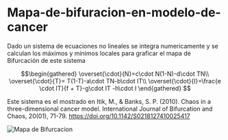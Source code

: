# Mapa-de-bifuracion-en-modelo-de-cancer
Dado un sistema de ecuaciones no lineales se integra numericamente y se calculan los máximos y mínimos locales para graficar el mapa de Bifurcación de este sistema
```math
\begin{gathered}
    \overset{\cdot}{N}=c\cdot N(1-N)-d\cdot TN\\
    \overset{\cdot}{T}= T(1-T)-a\cdot TN-b\cdot IT\\
    \overset{\cdot}{I}=\frac{e \cdot IT}{f + T}-g\cdot IT -h\cdot I
\end{gathered} 
```
Este sistema es el mostrado en Itik, M., & Banks, S. P. (2010). Chaos in a three-dimensional cancer model. International Journal of Bifurcation and Chaos, 20(01), 71-79. https://doi.org/10.1142/S0218127410025417

![Mapa de Bifurcacion](https://github.com/Cygnus000/Mapa-de-bifuracion-en-modelo-de-cancer/blob/main/bifurcation_Y-max_vs_a_0_.png)

